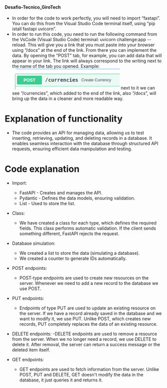#### Desafio-Tecnico_GiroTech ####

- In order for the code to work perfectly, you will need to import “fastapi”. You can do this from the Visual Studio Code terminal itself, using “pip istall fastapi uvicorn”. 
- In order to run this code, you need to run the following command from the VsCode (Visual Studio Code) terminal: uvicorn challenge:app --reload. This will give you a link that you must paste into your browser using “/docs” at the end of the link. From there you can implement the data. By opening the “POST” tab, for example, you can add data that will appear in your link. The link will always correspond to the writing next to the name of the tab you opened. Example: ![alt text](image.png) next to it we can see “/currencies”, which added to the end of the link, also “/docs”, will bring up the data in a cleaner and more readable way.

# Explanation of functionality

- The code provides an API for managing data, allowing us to test inserting, retrieving, updating, and deleting records in a database. It enables seamless interaction with the database through structured API requests, ensuring efficient data manipulation and testing.

# Code explanation
- Import:
    - FastAPI - Creates and manages the API.
    - Pydantic - Defines the data models, ensuring validation.
    - List - Used to store the list.

- Class:
    -  We have created a class for each type, which defines the required fields. This class performs automatic validation. If the client sends something different, FastAPI rejects the request.

- Database simulation:
    - We created a list to store the data (simulating a database).
    - We created a counter to generate IDs automatically.

- POST endpoints:
    - POST-type endpoints are used to create new resources on the server. Whenever we need to add a new record to the database we use POST.

- PUT endpoints:
    - Endpoints of type PUT are used to update an existing resource on the server. If we have a record already saved in the database and we want to modify it, we use PUT. Unlike POST, which creates new records, PUT completely replaces the data of an existing resource.

- DELETE endpoints:
    -DELETE endpoints are used to remove a resource from the server. When we no longer need a record, we use DELETE to delete it. After removal, the server can return a success message or the deleted item itself.

- GET endpoints:
    - GET endpoints are used to fetch information from the server. Unlike POST, PUT and DELETE, GET doesn't modify the data in the database, it just queries it and returns it.